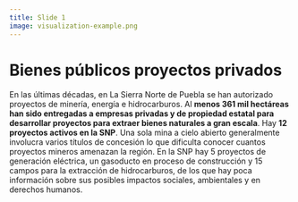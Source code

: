 ```yaml
---
title: Slide 1
image: visualization-example.png
---
```


# Bienes públicos proyectos privados

En las últimas décadas, en La Sierra Norte de Puebla se han autorizado proyectos de minería, energía e hidrocarburos. Al **menos 361 mil hectáreas han sido entregadas a empresas privadas y de propiedad estatal para desarrollar proyectos para extraer bienes naturales a gran escala**. Hay **12 proyectos activos en la SNP**. Una sola mina a cielo abierto generalmente involucra varios títulos de concesión lo que dificulta conocer cuantos proyectos mineros amenazan la región. En la SNP hay 5 proyectos de generación eléctrica, un gasoducto en proceso de construcción y 15 campos para la extracción de hidrocarburos, de los que hay poca información sobre sus posibles impactos sociales, ambientales y en derechos humanos.
